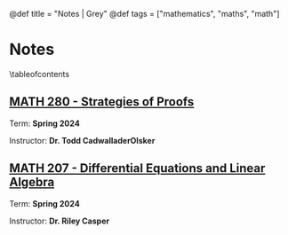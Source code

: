 @def title = "Notes | Grey"
@def tags = ["mathematics", "maths", "math"]

# Notes

\tableofcontents

## [MATH 280 - Strategies of Proofs](/280/)

Term: **Spring 2024**

Instructor: **Dr. Todd CadwalladerOlsker**

## [MATH 207 - Differential Equations and Linear Algebra](/207/)

Term: **Spring 2024**

Instructor: **Dr. Riley Casper**